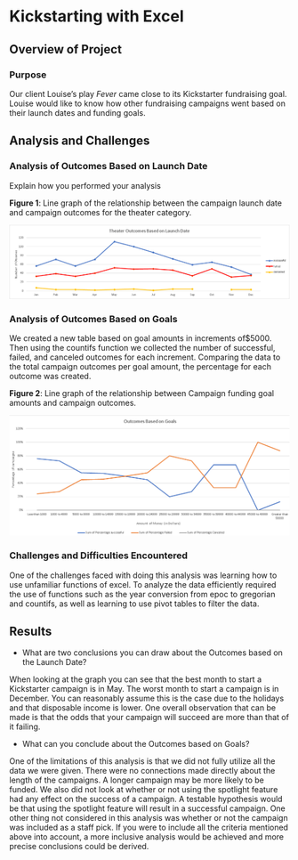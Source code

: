 # Kickstarting with Excel

## Overview of Project

### Purpose
Our client Louise’s play *Fever* came close to its Kickstarter fundraising goal. Louise would like to know how other fundraising campaigns went based on their launch dates and funding goals.

## Analysis and Challenges

### Analysis of Outcomes Based on Launch Date
Explain how you performed your analysis

**Figure 1**: Line graph of the relationship between the campaign launch date and campaign outcomes for the theater category.

![outcomes based on launch date](Theater_Outcomes_vs_Launch.png)


### Analysis of Outcomes Based on Goals

We created a new table based on goal amounts in increments of$5000. Then using the countifs function we collected the number of successful, failed, and canceled outcomes for each increment. Comparing the data to the total campaign outcomes per goal amount, the percentage for each outcome was created.





**Figure 2**: Line graph of the relationship between Campaign funding goal amounts and campaign outcomes.

![outcomes of goals](Outcomes_vs_goals.png)

### Challenges and Difficulties Encountered
One of the challenges faced with doing this analysis was learning how to use unfamiliar functions of excel. To analyze the data efficiently required the use of functions such as the year conversion from epoc to gregorian and countifs, as well as learning to use pivot tables to filter the data.

## Results

- What are two conclusions you can draw about the Outcomes based on the Launch Date?

When looking at the graph you can see that the best month to start a Kickstarter campaign is in May. The worst month to start a campaign is in December. You can reasonably assume this is the case due to the holidays and that disposable income is lower. One overall observation that can be made is that the odds that your campaign will succeed are more than that of it failing.

- What can you conclude about the Outcomes based on Goals?

One of the limitations of this analysis is that we did not fully utilize all the data we were given. There were no connections made directly about the length of the campaigns. A longer campaign may be more likely to be funded.  We also did not look at whether or not using the spotlight feature had any effect on the success of a campaign. A testable hypothesis would be that using the spotlight feature will result in a successful campaign. One other thing not considered in this analysis was whether or not the campaign was included as a staff pick. If you were to include all the criteria mentioned above into account, a more inclusive analysis would be achieved and more precise conclusions could be derived.


